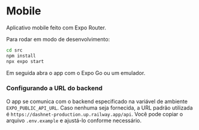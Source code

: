 # Mobile

Aplicativo mobile feito com Expo Router.

Para rodar em modo de desenvolvimento:

```sh
cd src
npm install
npx expo start
```

Em seguida abra o app com o Expo Go ou um emulador.

### Configurando a URL do backend

O app se comunica com o backend especificado na variável de ambiente
`EXPO_PUBLIC_API_URL`. Caso nenhuma seja fornecida, a URL padrão utilizada é
`https://dashnet-production.up.railway.app/api`. Você pode copiar o
arquivo `.env.example` e ajustá-lo conforme necessário.
